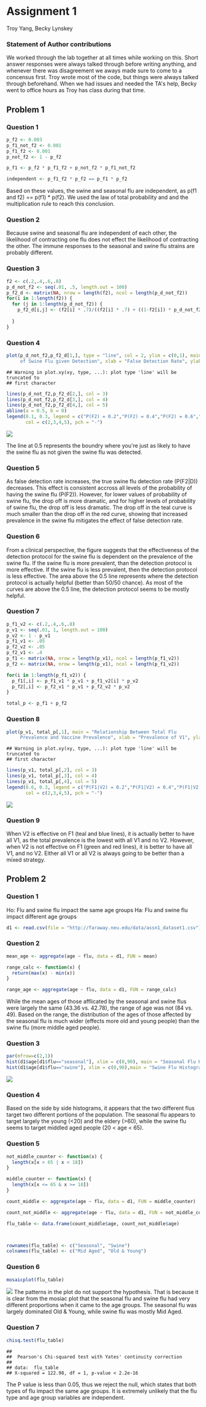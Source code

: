 Assignment 1
================
Troy Yang, Becky Lynskey

### Statement of Author contributions

We worked through the lab together at all times while working on this. Short answer responses were always talked through before writing anything, and whenever there was disagreement we aways made sure to come to a concensus first. Troy wrote most of the code, but things were always talked through beforehand. When we had issues and needed the TA's help, Becky went to office hours as Troy has class during that time.

Problem 1
---------

### Question 1

``` r
p_f2 <- 0.003
p_f1_not_f2 <- 0.001
p_f1_f2 <- 0.001
p_not_f2 <- 1 - p_f2

p_f1 <- p_f2 * p_f1_f2 + p_not_f2 * p_f1_not_f2

independent <- p_f1_f2 * p_f2 == p_f1 * p_f2
```

Based on these values, the swine and seasonal flu are independent, as p(f1 and f2) == p(f1) \* p(f2). We used the law of total probability and and the multiplication rule to reach this conclusion.

### Question 2

Because swine and seasonal flu are independent of each other, the likelihood of contracting one flu does not effect the likelihood of contracting the other. The immune responses to the seasonal and swine flu strains are probably different.

### Question 3

``` r
f2 <- c(.2,.4,.6,.8)
p_d_not_f2 <- seq(.01, .5, length.out = 100)
p_f2_d <- matrix(NA, nrow = length(f2), ncol = length(p_d_not_f2))
for(i in 1:length(f2)) {
  for (j in 1:length(p_d_not_f2)) {
    p_f2_d[i,j] <- (f2[i] * .7)/((f2[i] * .7) + ((1-f2[i]) * p_d_not_f2[j]))
    
  }
}
```

### Question 4

``` r
plot(p_d_not_f2,p_f2_d[1,], type = "line", col = 2, ylim = c(0,1), main = "Relationship Between False detection rate and Probability 
     of Swine Flu given Detection", xlab = "False Detection Rate", ylab = "Probability Swine Flu Given Detection")
```

    ## Warning in plot.xy(xy, type, ...): plot type 'line' will be truncated to
    ## first character

``` r
lines(p_d_not_f2,p_f2_d[2,], col = 3)
lines(p_d_not_f2,p_f2_d[3,], col = 4)
lines(p_d_not_f2,p_f2_d[4,], col = 5)
abline(a = 0.5, b = 0)
legend(0.1, 0.3, legend = c("P(F2) = 0.2","P(F2) = 0.4","P(F2) = 0.6","P(F2) = 0.8"),
       col = c(2,3,4,5), pch = "-")
```

![](assn1_LynskeyYang_files/figure-markdown_github/unnamed-chunk-3-1.png)

The line at 0.5 represents the boundry where you're just as likely to have the swine flu as not given the swine flu was detected.

### Question 5

As false detection rate increases, the true swine flu detection rate (P(F2|D)) decreases. This effect is consistent accross all levels of the probability of having the swine flu (P(F2)). However, for lower values of probability of swine flu, the drop off is more dramatic, and for higher levels of probability of swine flu, the drop off is less dramatic. The drop off in the teal curve is much smaller than the drop off in the red curve, showing that increased prevalence in the swine flu mitigates the effect of false detection rate.

### Question 6

From a clinical perspective, the figure suggests that the effectiveness of the detection protocol for the swine flu is dependent on the prevalence of the swine flu. If the swine flu is more prevalent, than the detection protocol is more effective. If the swine flu is less prevalent, then the detection protocol is less effective. The area above the 0.5 line represents where the detection protocol is actually helpful (better than 50/50 chance). As most of the curves are above the 0.5 line, the detection protocol seems to be mostly helpful.

### Question 7

``` r
p_f1_v2 <- c(.2,.4,.6,.8)
p_v1 <- seq(.01, 1, length.out = 100)
p_v2 <- 1 - p_v1
p_f1_v1 <- .05
p_f2_v2 <- .05
p_f2_v1 <- .4
p_f1 <- matrix(NA, nrow = length(p_v1), ncol = length(p_f1_v2))
p_f2 <- matrix(NA, nrow = length(p_v1), ncol = length(p_f1_v2))

for(i in 1:length(p_f1_v2)) {
  p_f1[,i] <- p_f1_v1 * p_v1 + p_f1_v2[i] * p_v2
  p_f2[,i] <- p_f2_v1 * p_v1 + p_f2_v2 * p_v2
}

total_p <- p_f1 + p_f2
```

### Question 8

``` r
plot(p_v1, total_p[,1], main = "Relationship Between Total Flu 
     Prevalence and Vaccine Prevalence", xlab = "Prevalence of V1", ylab = "Total Flu Prevalence", ylim = c(0,1), col = 2, type = "line")
```

    ## Warning in plot.xy(xy, type, ...): plot type 'line' will be truncated to
    ## first character

``` r
lines(p_v1, total_p[,2], col = 3)
lines(p_v1, total_p[,3], col = 4)
lines(p_v1, total_p[,4], col = 5)
legend(0.6, 0.3, legend = c("P(F1|V2) = 0.2","P(F1|V2) = 0.4","P(F1|V2) = 0.6","P(F1|V2) = 0.8"),
       col = c(2,3,4,5), pch = "-")
```

![](assn1_LynskeyYang_files/figure-markdown_github/unnamed-chunk-5-1.png)

### Question 9

When V2 is effective on F1 (teal and blue lines), it is actually better to have all V1, as the total prevalence is the lowest with all V1 and no V2. However, when V2 is not effective on F1 (green and red lines), it is better to have all V1, and no V2. Either all V1 or all V2 is always going to be better than a mixed strategy.

Problem 2
---------

### Question 1

Ho: Flu and swine flu impact the same age groups Ha: Flu and swine flu impact different age groups

``` r
d1 <- read.csv(file = "http://faraway.neu.edu/data/assn1_dataset1.csv")
```

### Question 2

``` r
mean_age <- aggregate(age ~ flu, data = d1, FUN = mean)

range_calc <- function(x) {
  return(max(x) - min(x))
}

range_age <- aggregate(age ~ flu, data = d1, FUN = range_calc)
```

While the mean ages of those afflicated by the seasonal and swine flus were largely the same (43.36 vs. 42.78), the range of age was not (84 vs. 49). Based on the range, the distribution of the ages of those affected by the seasonal flu is much wider (effects more old and young people) than the swine flu (more middle aged people).

### Question 3

``` r
par(mfrow=c(2,1))
hist(d1$age[d1$flu=="seasonal"], xlim = c(0,90), main = "Seasonal Flu Histogram", ylab = "frequency", xlab = "age")
hist(d1$age[d1$flu=="swine"], xlim = c(0,90),main = "Swine Flu Histogram", ylab = "frequency", xlab = "age")
```

![](assn1_LynskeyYang_files/figure-markdown_github/unnamed-chunk-8-1.png)

### Question 4

Based on the side by side histograms, it appears that the two different flus target two different portions of the population. The seasonal flu appears to target largely the young (&lt;20) and the eldery (&gt;60), while the swine flu seems to target middled aged people (20 &lt; age &lt; 65).

### Question 5

``` r
not_middle_counter <- function(x) {
  length(x[x > 65 | x < 18])
}

middle_counter <- function(x) {
  length(x[x <= 65 & x >= 18])
}

count_middle <- aggregate(age ~ flu, data = d1, FUN = middle_counter)

count_not_middle <- aggregate(age ~ flu, data = d1, FUN = not_middle_counter)

flu_table <- data.frame(count_middle$age, count_not_middle$age)



rownames(flu_table) <- c("Seasonal", "Swine")
colnames(flu_table) <- c("Mid Aged", "Old & Young")
```

### Question 6

``` r
mosaicplot(flu_table)
```

![](assn1_LynskeyYang_files/figure-markdown_github/unnamed-chunk-10-1.png) The patterns in the plot do not support the hypothesis. That is because it is clear from the mosiac plot that the seasonal flu and swine flu had very different proportions when it came to the age groups. The seasonal flu was largely dominated Old & Young, while swine flu was mostly Mid Aged.

### Question 7

``` r
chisq.test(flu_table)
```

    ## 
    ##  Pearson's Chi-squared test with Yates' continuity correction
    ## 
    ## data:  flu_table
    ## X-squared = 122.98, df = 1, p-value < 2.2e-16

The P value is less than 0.05, thus we reject the null, which states that both types of flu impact the same age groups. It is extremely unlikely that the flu type and age group variables are independent.
